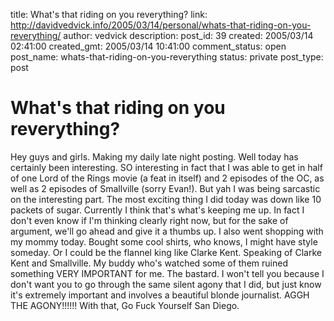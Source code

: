title: What's that riding on you reverything?
link: http://davidvedvick.info/2005/03/14/personal/whats-that-riding-on-you-reverything/
author: vedvick
description: 
post_id: 39
created: 2005/03/14 02:41:00
created_gmt: 2005/03/14 10:41:00
comment_status: open
post_name: whats-that-riding-on-you-reverything
status: private
post_type: post

# What's that riding on you reverything?

Hey guys and girls. Making my daily late night posting. Well today has certainly been interesting. SO interesting in fact that I was able to get in half of one Lord of the Rings movie (a feat in itself) and 2 episodes of the OC, as well as 2 episodes of Smallville (sorry Evan!). But yah I was being sarcastic on the interesting part. The most exciting thing I did today was down like 10 packets of sugar. Currently I think that's what's keeping me up. In fact I don't even know if I'm thinking clearly right now, but for the sake of argument, we'll go ahead and give it a thumbs up. I also went shopping with my mommy today. Bought some cool shirts, who knows, I might have style someday. Or I could be the flannel king like Clarke Kent. Speaking of Clarke Kent and Smallville. My buddy who's watched some of them ruined something VERY IMPORTANT for me. The bastard. I won't tell you because I don't want you to go through the same silent agony that I did, but just know it's extremely important and involves a beautiful blonde journalist. AGGH THE AGONY!!!!!! With that, Go Fuck Yourself San Diego.